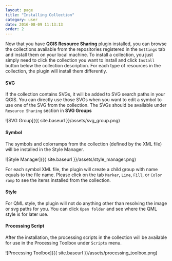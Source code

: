 ```yaml
---
layout: page
title: "Installing Collection"
category: user
date: 2016-08-09 11:13:13
order: 2
---
```

Now that you have **QGIS Resource Sharing** plugin installed, you can browse 
the collections available from the repositories registered in the 
```Settings``` tab and install them on your local machine. To install a 
collection, you just simply need to click the collection you want to install 
and click ```Install``` button below the collection description. For each 
type of resources in the collection, the plugin will install them differently.

#### SVG
If the collection contains SVGs, it will be added to SVG search paths in your
 QGIS. You can directly use those SVGs when you want to edit a symbol to
  use one of the SVG from the collection. The SVGs should be available under 
  ```Resource Sharing``` section in **SVG Groups**

![SVG Group]({{ site.baseurl }}/assets/svg_group.png)
  
#### Symbol
The symbols and colorramps from the collection (defined by the XML 
file) will be installed in the Style Manager. 

![Style Manager]({{ site.baseurl }}/assets/style_manager.png)

For each symbol XML file, the plugin will create a child group with name equals
to the file name. Please click on the tab ```Marker```, ```Line```, 
```Fill```, or ```Color ramp``` to see the items installed from the collection.
 
#### Style
For QML style, the plugin will not do anything other than resolving the image
 or svg paths for you. You can click ```Open folder``` and see where the QML 
 style is for later use.
 

#### Processing Script
After the installation, the processing scripts in the collection will be 
available for use in the Processing Toolbox under ```Scripts``` menu.

![Processing Toolbox]({{ site.baseurl }}/assets/processing_toolbox.png)

